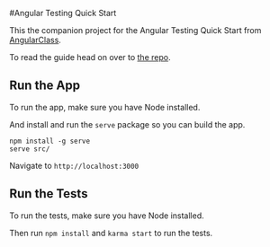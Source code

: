 #Angular Testing Quick Start

This the companion project for the Angular Testing Quick Start from [AngularClass](https://angularclass.com).

To read the guide head on over to [the repo](https://github.com/AngularClass/angular-testing-quick-start-guide).


Run the App
-------------------
To run the app, make sure you have Node installed.

And install and run the `serve` package so you can build the app.

```
npm install -g serve
serve src/
```

Navigate to `http://localhost:3000`

Run the Tests
-------------------

To run the tests, make sure you have Node installed.

Then run `npm install` and `karma start` to run the tests.

